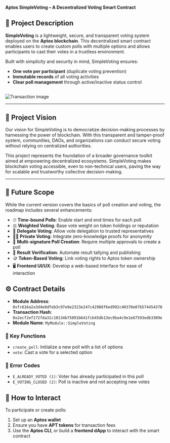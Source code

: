 **Aptos SimpleVoting – A Decentralized Voting Smart Contract**

## 📄 Project Description  
**SimpleVoting** is a lightweight, secure, and transparent voting system deployed on the **Aptos blockchain**. This decentralized smart contract enables users to create custom polls with multiple options and allows participants to cast their votes in a trustless environment. 

Built with simplicity and security in mind, SimpleVoting ensures:
- **One vote per participant** (duplicate voting prevention)
- **Immutable records** of all voting activities
- **Clear poll management** through active/inactive status control

##
![Transaction image]("C:\Users\ASUS\Desktop\aptos\assets\aptosSs.jpg")


---

## 🎯 Project Vision  
Our vision for SimpleVoting is to democratize decision-making processes by harnessing the power of blockchain. With this transparent and tamper-proof system, communities, DAOs, and organizations can conduct secure voting without relying on centralized authorities.

This project represents the foundation of a broader governance toolkit aimed at empowering decentralized ecosystems. SimpleVoting makes blockchain voting accessible, even to non-technical users, paving the way for scalable and trustworthy collective decision-making.

---

## 🔮 Future Scope  
While the current version covers the basics of poll creation and voting, the roadmap includes several enhancements:

- ⏱ **Time-bound Polls**: Enable start and end times for each poll  
- ⚖️ **Weighted Voting**: Base vote weight on token holdings or reputation  
- 👥 **Delegate Voting**: Allow vote delegation to trusted representatives  
- 🕵️‍♂️ **Private Voting**: Integrate zero-knowledge proofs for anonymity  
- 🔐 **Multi-signature Poll Creation**: Require multiple approvals to create a poll  
- 📢 **Result Verification**: Automate result tallying and publishing  
- 🪙 **Token-Based Voting**: Link voting rights to Aptos token ownership  
- 🖥 **Frontend UI/UX**: Develop a web-based interface for ease of interaction



## ⚙️ Contract Details  
- **Module Address**: `0xfc616a2a3d4e8dfeb3c97e9e2323e247c42988f6ed992c40370e07b574454370`  
- **Transaction Hash**: `0x2ecf2ef172fda31c10134b75891b641fcb45db13ec9ba4c9e1e67593edb3309e`  
- **Module Name**: `MyModule::SimpleVoting`  

### 🔑 Key Functions  
- `create_poll`: Initialize a new poll with a list of options  
- `vote`: Cast a vote for a selected option  

### 🚫 Error Codes  
- `E_ALREADY_VOTED (1)`: Voter has already participated in this poll  
- `E_VOTING_CLOSED (2)`: Poll is inactive and not accepting new votes  



## 🧪 How to Interact  
To participate or create polls:  
1. Set up an **Aptos wallet**  
2. Ensure you have **APT tokens** for transaction fees  
3. Use the **Aptos CLI**, or build a **frontend dApp** to interact with the smart contract
